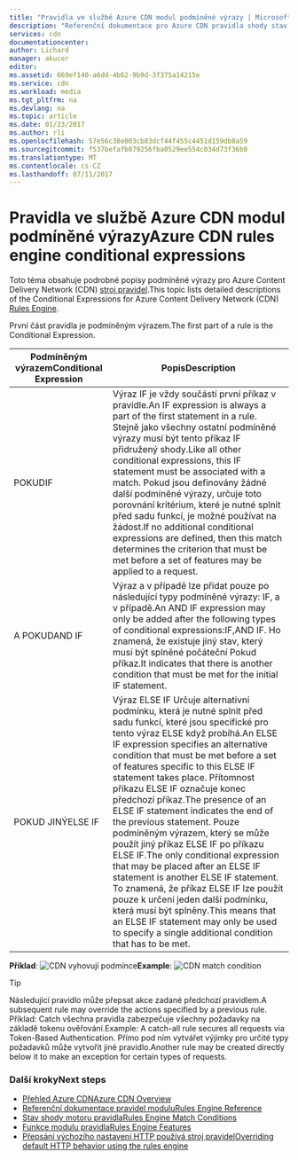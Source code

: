 ```yaml
---
title: "Pravidla ve službě Azure CDN modul podmíněné výrazy | Microsoft Docs"
description: "Referenční dokumentace pro Azure CDN pravidla shody stav motoru a funkce."
services: cdn
documentationcenter: 
author: Lichard
manager: akucer
editor: 
ms.assetid: 669ef140-a6dd-4b62-9b9d-3f375a14215e
ms.service: cdn
ms.workload: media
ms.tgt_pltfrm: na
ms.devlang: na
ms.topic: article
ms.date: 01/23/2017
ms.author: rli
ms.openlocfilehash: 57e56c38e003cb83dcf44f455c4451d159db8a59
ms.sourcegitcommit: f537befafb079256fba0529ee554c034d73f36b0
ms.translationtype: MT
ms.contentlocale: cs-CZ
ms.lasthandoff: 07/11/2017
---
```

# <a name="azure-cdn-rules-engine-conditional-expressions"></a><span data-ttu-id="e87a2-103">Pravidla ve službě Azure CDN modul podmíněné výrazy</span><span class="sxs-lookup"><span data-stu-id="e87a2-103">Azure CDN rules engine conditional expressions</span></span>
<span data-ttu-id="e87a2-104">Toto téma obsahuje podrobné popisy podmíněné výrazy pro Azure Content Delivery Network (CDN) [stroj pravidel](cdn-rules-engine.md).</span><span class="sxs-lookup"><span data-stu-id="e87a2-104">This topic lists detailed descriptions of the Conditional Expressions for Azure Content Delivery Network (CDN) [Rules Engine](cdn-rules-engine.md).</span></span>

<span data-ttu-id="e87a2-105">První část pravidla je podmíněným výrazem.</span><span class="sxs-lookup"><span data-stu-id="e87a2-105">The first part of a rule is the Conditional Expression.</span></span>

<span data-ttu-id="e87a2-106">Podmíněným výrazem</span><span class="sxs-lookup"><span data-stu-id="e87a2-106">Conditional Expression</span></span> | <span data-ttu-id="e87a2-107">Popis</span><span class="sxs-lookup"><span data-stu-id="e87a2-107">Description</span></span>
-----------------------|-------------
<span data-ttu-id="e87a2-108">POKUD</span><span class="sxs-lookup"><span data-stu-id="e87a2-108">IF</span></span> | <span data-ttu-id="e87a2-109">Výraz IF je vždy součástí první příkaz v pravidle.</span><span class="sxs-lookup"><span data-stu-id="e87a2-109">An IF expression is always a part of the first statement in a rule.</span></span> <span data-ttu-id="e87a2-110">Stejně jako všechny ostatní podmíněné výrazy musí být tento příkaz IF přidružený shody.</span><span class="sxs-lookup"><span data-stu-id="e87a2-110">Like all other conditional expressions, this IF statement must be associated with a match.</span></span> <span data-ttu-id="e87a2-111">Pokud jsou definovány žádné další podmíněné výrazy, určuje toto porovnání kritérium, které je nutné splnit před sadu funkcí, je možné používat na žádost.</span><span class="sxs-lookup"><span data-stu-id="e87a2-111">If no additional conditional expressions are defined, then this match determines the criterion that must be met before a set of features may be applied to a request.</span></span>
<span data-ttu-id="e87a2-112">A POKUD</span><span class="sxs-lookup"><span data-stu-id="e87a2-112">AND IF</span></span> | <span data-ttu-id="e87a2-113">Výraz a v případě lze přidat pouze po následující typy podmíněné výrazy: IF, a v případě.</span><span class="sxs-lookup"><span data-stu-id="e87a2-113">An AND IF expression may only be added after the following types of conditional expressions:IF,AND IF.</span></span> <span data-ttu-id="e87a2-114">Ho znamená, že existuje jiný stav, který musí být splněné počáteční Pokud příkaz.</span><span class="sxs-lookup"><span data-stu-id="e87a2-114">It indicates that there is another condition that must be met for the initial IF statement.</span></span>
<span data-ttu-id="e87a2-115">POKUD JINÝ</span><span class="sxs-lookup"><span data-stu-id="e87a2-115">ELSE IF</span></span>| <span data-ttu-id="e87a2-116">Výraz ELSE IF Určuje alternativní podmínku, která je nutné splnit před sadu funkcí, které jsou specifické pro tento výraz ELSE když probíhá.</span><span class="sxs-lookup"><span data-stu-id="e87a2-116">An ELSE IF expression specifies an alternative condition that must be met before a set of features specific to this ELSE IF statement takes place.</span></span> <span data-ttu-id="e87a2-117">Přítomnost příkazu ELSE IF označuje konec předchozí příkaz.</span><span class="sxs-lookup"><span data-stu-id="e87a2-117">The presence of an ELSE IF statement indicates the end of the previous statement.</span></span> <span data-ttu-id="e87a2-118">Pouze podmíněným výrazem, který se může použít jiný příkaz ELSE IF po příkazu ELSE IF.</span><span class="sxs-lookup"><span data-stu-id="e87a2-118">The only conditional expression that may be placed after an ELSE IF statement is another ELSE IF statement.</span></span> <span data-ttu-id="e87a2-119">To znamená, že příkaz ELSE IF lze použít pouze k určení jeden další podmínku, která musí být splněny.</span><span class="sxs-lookup"><span data-stu-id="e87a2-119">This means that an ELSE IF statement may only be used to specify a single additional condition that has to be met.</span></span>

<span data-ttu-id="e87a2-120">**Příklad**: ![CDN vyhovují podmínce](./media/cdn-rules-engine-reference/cdn-rules-engine-conditional-expression.png)</span><span class="sxs-lookup"><span data-stu-id="e87a2-120">**Example**: ![CDN match condition](./media/cdn-rules-engine-reference/cdn-rules-engine-conditional-expression.png)</span></span>

 > [!TIP]
   > <span data-ttu-id="e87a2-121">Následující pravidlo může přepsat akce zadané předchozí pravidlem.</span><span class="sxs-lookup"><span data-stu-id="e87a2-121">A subsequent rule may override the actions specified by a previous rule.</span></span> <span data-ttu-id="e87a2-122">Příklad: Catch všechna pravidla zabezpečuje všechny požadavky na základě tokenu ověřování.</span><span class="sxs-lookup"><span data-stu-id="e87a2-122">Example: A catch-all rule secures all requests via Token-Based Authentication.</span></span> <span data-ttu-id="e87a2-123">Přímo pod ním vytvářet výjimky pro určité typy požadavků může vytvořit jiné pravidlo.</span><span class="sxs-lookup"><span data-stu-id="e87a2-123">Another rule may be created directly below it to make an exception for certain types of requests.</span></span>

### <a name="next-steps"></a><span data-ttu-id="e87a2-124">Další kroky</span><span class="sxs-lookup"><span data-stu-id="e87a2-124">Next steps</span></span>
* [<span data-ttu-id="e87a2-125">Přehled Azure CDN</span><span class="sxs-lookup"><span data-stu-id="e87a2-125">Azure CDN Overview</span></span>](cdn-overview.md)
* [<span data-ttu-id="e87a2-126">Referenční dokumentace pravidel modulu</span><span class="sxs-lookup"><span data-stu-id="e87a2-126">Rules Engine Reference</span></span>](cdn-rules-engine-reference.md)
* [<span data-ttu-id="e87a2-127">Stav shody motoru pravidla</span><span class="sxs-lookup"><span data-stu-id="e87a2-127">Rules Engine Match Conditions</span></span>](cdn-rules-engine-reference-match-conditions.md)
* [<span data-ttu-id="e87a2-128">Funkce modulu pravidla</span><span class="sxs-lookup"><span data-stu-id="e87a2-128">Rules Engine Features</span></span>](cdn-rules-engine-reference-features.md)
* [<span data-ttu-id="e87a2-129">Přepsání výchozího nastavení HTTP používá stroj pravidel</span><span class="sxs-lookup"><span data-stu-id="e87a2-129">Overriding default HTTP behavior using the rules engine</span></span>](cdn-rules-engine.md)
